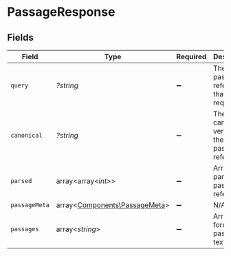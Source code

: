 # PassageResponse


## Fields

| Field                                                                   | Type                                                                    | Required                                                                | Description                                                             |
| ----------------------------------------------------------------------- | ----------------------------------------------------------------------- | ----------------------------------------------------------------------- | ----------------------------------------------------------------------- |
| `query`                                                                 | *?string*                                                               | :heavy_minus_sign:                                                      | The passage reference that was requested                                |
| `canonical`                                                             | *?string*                                                               | :heavy_minus_sign:                                                      | The canonical version of the passage reference                          |
| `parsed`                                                                | array<array<*int*>>                                                     | :heavy_minus_sign:                                                      | Array of parsed passage references                                      |
| `passageMeta`                                                           | array<[Components\PassageMeta](../../Models/Components/PassageMeta.md)> | :heavy_minus_sign:                                                      | N/A                                                                     |
| `passages`                                                              | array<*string*>                                                         | :heavy_minus_sign:                                                      | Array of formatted passage text                                         |